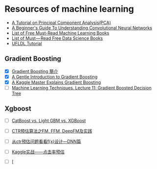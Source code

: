 # Resources of machine learning

* [A Tutorial on Principal Component Analysis(PCA)](https://arxiv.org/pdf/1404.1100.pdf)
* [A Beginner's Guide To Understanding Convolutional Neural Networks](https://adeshpande3.github.io/A-Beginner%27s-Guide-To-Understanding-Convolutional-Neural-Networks/)
* [List of Free Must-Read Machine Learning Books](https://towardsdatascience.com/list-of-free-must-read-machine-learning-books-89576749d2ff)
* [List of Must — Read Free Data Science Books](https://towardsdatascience.com/list-of-must-read-free-data-science-books-bfae4c5c5a16)
* [UFLDL Tutorial](http://deeplearning.stanford.edu/wiki/index.php/UFLDL_Tutorial)


## Gradient Boosting

- [x] [Gradient Boosting 簡介](https://medium.com/@cwchang/gradient-boosting-%E7%B0%A1%E4%BB%8B-f3a578ae7205)
- [x] [A Gentle Introduction to Gradient Boosting](http://www.ccs.neu.edu/home/vip/teach/MLcourse/4_boosting/slides/gradient_boosting.pdf)
- [x] [A Kaggle Master Explains Gradient Boosting](http://blog.kaggle.com/2017/01/23/a-kaggle-master-explains-gradient-boosting/)
- [ ] [Machine Learning Techniques. Lecture 11: Gradient Boosted Decision Tree](https://www.csie.ntu.edu.tw/~htlin/mooc/doc/211_handout.pdf)

## Xgboost

- [ ] [CatBoost vs. Light GBM vs. XGBoost](https://towardsdatascience.com/catboost-vs-light-gbm-vs-xgboost-5f93620723db?spm=5176.9876270.0.0.2f172ef10Rz9hu)
- [ ] [CTR预估算法之FM, FFM, DeepFM及实践](https://blog.csdn.net/John_xyz/article/details/78933253)
- [ ] [从ctr预估问题看看f(x)设计—DNN篇](https://zhuanlan.zhihu.com/p/28202287?spm=5176.9876270.0.0.2f172ef10Rz9hu)
- [ ] [Kaggle实战——点击率预估](https://zhuanlan.zhihu.com/p/32500652?spm=5176.9876270.0.0.2f172ef10Rz9hu)
- [ ] [

